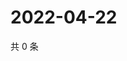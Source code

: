 # 2022-04-22

共 0 条

<!-- BEGIN WEIBO -->
<!-- 最后更新时间 Fri Apr 22 2022 07:16:11 GMT+0800 (China Standard Time) -->

<!-- END WEIBO -->
